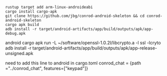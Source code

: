     rustup target add arm-linux-androideabi
    cargo install cargo-apk
    git clone https://github.com/jbg/conrod-android-skeleton && cd conrod-android-skeleton
    cargo apk build
    adb install -r target/android-artifacts/app/build/outputs/apk/app-debug.apk

android
cargo apk run
-L ~/software/openssl-1.0.2l/libcrypto.a -l ssl -lcryto
adb install -r target/android-artifacts/app/build/outputs/apk/app-release-unsigned.apk

need to add this line to android in cargo.toml
conrod_chat = {path ="../conrod_chat", features=["keypad"]}
